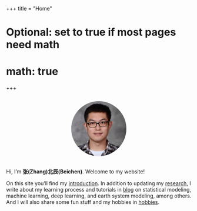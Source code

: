 +++
title = "Home"
# Optional: set to true if most pages need math
# math: true
+++

<p align="center">
<img src="/photos/Zhang-Beichen-portrait.jpg" alt="Beichen Zhang" style="width:150px; border-radius:50%; margin:1em 1em 1em 1em;">
</p>

Hi, I’m **张(Zhang)北辰(Beichen)**. Welcome to my website!

On this site you’ll find my [introduction](/about/). In addition to updating my [research](/research/), I write about my learning process and tutorials in [blog](/posts/) on statistical modeling, machine learning, deep learning, and earth system modeling, among others. And I will also share some fun stuff and my hobbies in [hobbies](/playground/).
